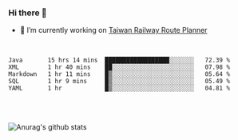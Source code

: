 ### Hi there 👋

- 🔭 I’m currently working on [Taiwan Railway Route Planner](https://github.com/Taiwan-Railway-Route-Planner)

<br/>

<!--START_SECTION:waka-->
```text
Java       15 hrs 14 mins  ██████████████████░░░░░░░   72.39 % 
XML        1 hr 40 mins    ██░░░░░░░░░░░░░░░░░░░░░░░   07.98 % 
Markdown   1 hr 11 mins    █▒░░░░░░░░░░░░░░░░░░░░░░░   05.64 % 
SQL        1 hr 9 mins     █▒░░░░░░░░░░░░░░░░░░░░░░░   05.49 % 
YAML       1 hr            █▒░░░░░░░░░░░░░░░░░░░░░░░   04.81 % 
```
<!--END_SECTION:waka-->

<br/>
<br/>

![Anurag's github stats](https://github-readme-stats.vercel.app/api?username=DepickereSven&show_icons=true&theme=tokyonight)



<!--
**DepickereSven/DepickereSven** is a ✨ _special_ ✨ repository because its `README.md` (this file) appears on your GitHub profile.

Here are some ideas to get you started:

- 🔭 I’m currently working on ...
- 🌱 I’m currently learning ...
- 👯 I’m looking to collaborate on ...
- 🤔 I’m looking for help with ...
- 💬 Ask me about ...
- 📫 How to reach me: ...
- 😄 Pronouns: ...
- ⚡ Fun fact: ...
-->
